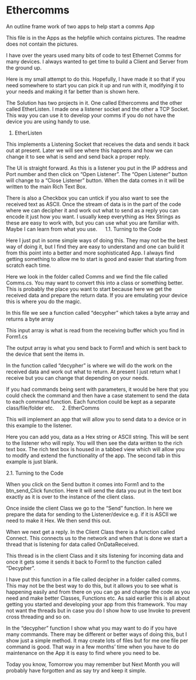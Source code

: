 # Ethercomms
An outline frame work of two apps to help start a comms App

This file is in the Apps as the helpfile which contains pictures. The readme does not contain the pictures.

I have over the years used many bits of code to test Ethernet Comms for many devices. I always wanted to get time to build a Client and Server from the ground up.

Here is my small attempt to do this. Hopefully, I have made it so that if you need somewhere to start you can pick it up and run with it, modifying it to your needs and making it far better than is shown here.

The Solution has two projects in it. One called Ethercomms and the other called EtherListen. I made one a listener socket and the other a TCP Socket. This way you can use it to develop your comms if you do not have the device you are using handy to use.

1.	EtherListen

This implements a Listening Socket that receives the data and sends it back out at present. Later we will see where this happens and how we can change it to see what is send and send back a proper reply.

The UI is straight forward. As this is a listener you put in the IP address and Port number and then click on “Open Listener”. The “Open Listener” button will change to a “Close Listener” button. When the data comes in it will be written to the main Rich Text Box. 

There is also a Checkbox you can untick if you also want to see the received text as ASCII. Once the stream of data is in the part of the code where we can decipher it and work out what to send as a reply you can encode it just how you want. I usually keep everything as Hex Strings as these are easy to work with, but you can use what you are familiar with. Maybe I can learn from what you use.
 
1.1.	Turning to the Code

Here I just put in some simple ways of doing this. They may not be the best way of doing it, but I find they are easy to understand and one can build it from this point into a better and more sophisticated App. I always find getting something to allow me to start is good and easier that starting from scratch each time.

Here we look in the folder called Comms and we find the file called Comms.cs. You may want to convert this into a class or something better. This is probably the place you want to start because here we get the received data and prepare the return data. If you are emulating your device this is where you do the magic.

In this file we see a function called “decypher” which takes a byte array and returns a byte array 

This input array is what is read from the receiving buffer which you find in Form1.cs

The output array is what you send back to Form1 and which is sent back to the device that sent the items in.

In the function called “decypher” is where we will do the work on the received data and work out what to return. At present I just return what I receive but you can change that depending on your needs. 

If you had commands being sent with parameters, it would be here that you could check the command and then have a case statement to send the data to each command function. Each function could be kept as a separate class/file/folder etc.
 
2.	EtherComms

This will implement an app that will allow you to send data to a device or in this example to the listener.

Here you can add you, data as a Hex string or ASCII string. This will be sent to the listener who will reply. You will then see the data written to the rich text box. The rich text box is housed in a tabbed view which will allow you to modify and extend the functionality of the app. The second tab in this example is just blank.

2.1.	Turning to the Code

When you click on the Send button it comes into Form1 and to the btn_send_Click function. Here it will send the data you put in the text box exactly as it is over to the instance of the client class. 

Once inside the client Class we go to the “Send” function. In here we prepare the data for sending to the Listener/device e.g. if it is ASCII we need to make it Hex. We then send this out.

When we next get a reply. In the Client Class there is a function called Connect. This connects us to the network and when that is done we start a thread that is listening for data called OnDataReceived.

This thread is in the client Class and it sits listening for incoming data and once it gets some it sends it back to Form1 to the function called “Decypher”.

I have put this function in a file called decipher in a folder called comms. This may not be the best way to do this, but it allows you to see what is happening easily and from there on you can go and change the code as you need and make better Classes, Functions etc. As said earlier this is all about getting you started and developing your app from this framework. You may not want the threads but in case you do I show how to use Invoke to prevent cross threading and so on.

In the “decypher” function I show what you may want to do if you have many commands. There may be different or better ways of doing this, but I show just a simple method. It may create lots of files but for me one file per command is good. That way in a few months’ time when you have to do maintenance on the App it is easy to find where you need to be. 

Today you know, Tomorrow you may remember but Next Month you will probably have forgotten and as say try and keep it simple. 

